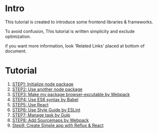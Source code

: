 # Intro
This tutorial is created to introduce some frontend libraries & frameworks.

To avoid confusion, This tutorial is written simplicity and exclude optimization.

if you want more information, look 'Related Links' placed at bottom of document.

# Tutorial
1. [STEP1: Initialize node package](./DOC/STEP1.md)
2. [STEP2: Use another node package](./DOC/STEP2.md)
3. [STEP3: Make my package browser-excutable by Webpack](./DOC/STEP3.md)
4. [STEP4: Use ES6 syntax by Babel](./DOC/STEP4.md)
5. [STEP5: Use React](./DOC/STEP5.md)
6. [STEP6: Use Style Guide by ESLint](./DOC/STEP6.md)
7. [STEP7: Manage task by Gulp](./DOC/STEP7.md)
8. [STEP8: Add Sourcemaps by Webpack](./DOC/STEP8.md)
9. [Step9: Create Simple app with Reflux & React](./DOC/STEP9.md)
